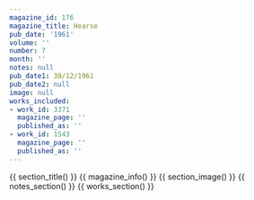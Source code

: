 ```yaml
---
magazine_id: 176
magazine_title: Hearse
pub_date: '1961'
volume: ''
number: 7
month: ''
notes: null
pub_date1: 30/12/1961
pub_date2: null
image: null
works_included:
- work_id: 3371
  magazine_page: ''
  published_as: ''
- work_id: 1543
  magazine_page: ''
  published_as: ''
---
```


{{ section_title() }}
{{ magazine_info() }}
{{ section_image() }}
{{ notes_section() }}
{{ works_section() }}
